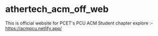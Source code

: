 # athertech_acm_off_web
This is official website for PCET's PCU ACM Student chapter
explore :- https://acmpcu.netlify.app/
